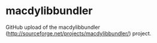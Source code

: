 macdylibbundler
===============

GitHub upload of the macdylibbundler  (http://sourceforge.net/projects/macdylibbundler/) project.
